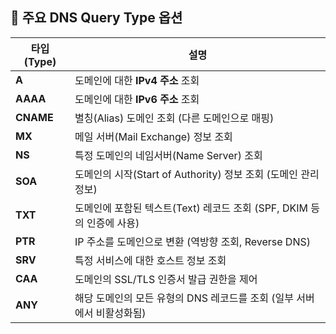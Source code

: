 ## 📌 **주요 DNS Query Type 옵션**

| 타입 (Type) | 설명 |
|------------|------|
| **A** | 도메인에 대한 **IPv4 주소** 조회 |
| **AAAA** | 도메인에 대한 **IPv6 주소** 조회 |
| **CNAME** | 별칭(Alias) 도메인 조회 (다른 도메인으로 매핑) |
| **MX** | 메일 서버(Mail Exchange) 정보 조회 |
| **NS** | 특정 도메인의 네임서버(Name Server) 조회 |
| **SOA** | 도메인의 시작(Start of Authority) 정보 조회 (도메인 관리 정보) |
| **TXT** | 도메인에 포함된 텍스트(Text) 레코드 조회 (SPF, DKIM 등의 인증에 사용) |
| **PTR** | IP 주소를 도메인으로 변환 (역방향 조회, Reverse DNS) |
| **SRV** | 특정 서비스에 대한 호스트 정보 조회 |
| **CAA** | 도메인의 SSL/TLS 인증서 발급 권한을 제어 |
| **ANY** | 해당 도메인의 모든 유형의 DNS 레코드를 조회 (일부 서버에서 비활성화됨) |